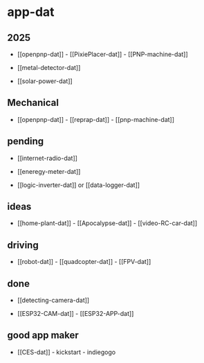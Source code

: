
# app-dat

## 2025

- [[openpnp-dat]] - [[PixiePlacer-dat]] - [[PNP-machine-dat]]

- [[metal-detector-dat]]

- [[solar-power-dat]]

## Mechanical 

- [[openpnp-dat]] - [[reprap-dat]] - [[pnp-machine-dat]]

## pending 

- [[internet-radio-dat]]

- [[eneregy-meter-dat]]

- [[logic-inverter-dat]] or [[data-logger-dat]]

## ideas 

- [[home-plant-dat]] - [[Apocalypse-dat]] - [[video-RC-car-dat]]

## driving 

- [[robot-dat]] - [[quadcopter-dat]] - [[FPV-dat]]



## done 

- [[detecting-camera-dat]]

- [[ESP32-CAM-dat]] - [[ESP32-APP-dat]]

## good app maker 

- [[CES-dat]] - kickstart - indiegogo